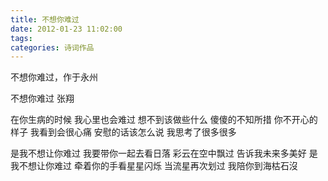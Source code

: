 ```yaml
---
title: 不想你难过
date: 2012-01-23 11:02:00
tags:
categories: 诗词作品
---
```


不想你难过，作于永州

<!-- more -->

<p class="poem">
不想你难过
张翔

在你生病的时候
我心里也会难过
想不到该做些什么
傻傻的不知所措
你不开心的样子
我看到会很心痛
安慰的话该怎么说
我思考了很多很多

是我不想让你难过
我要带你一起去看日落
彩云在空中飘过
告诉我未来多美好
是我不想让你难过
牵着你的手看星星闪烁
当流星再次划过
我陪你到海枯石沒

</p>
